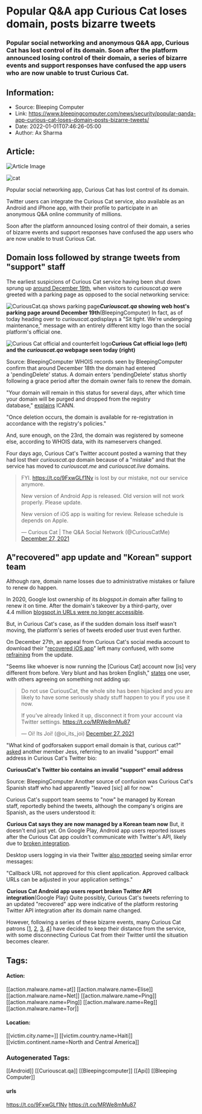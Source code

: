 # Popular Q&A app Curious Cat loses domain, posts bizarre tweets
### Popular social networking and anonymous Q&A app, Curious Cat has lost control of its domain. Soon after the platform announced losing control of their domain, a series of bizarre events and support responses have confused the app users who are now unable to trust Curious Cat.

## Information:
+ Source: Bleeping Computer
+ Link: https://www.bleepingcomputer.com/news/security/popular-qanda-app-curious-cat-loses-domain-posts-bizarre-tweets/
+ Date: 2022-01-01T07:46:26-05:00
+ Author: Ax Sharma


## Article:
![Article Image](https://www.bleepstatic.com/content/hl-images/2021/08/05/angry-cat.jpg)

![cat](https://www.bleepstatic.com/content/hl-images/2021/08/05/angry-cat.jpg)


Popular social networking app, Curious Cat has lost control of its domain.


Twitter users can integrate the Curious Cat service, also available as an Android and iPhone app, with their profile to participate in an anonymous Q&A online community of millions.


Soon after the platform announced losing control of their domain, a series of bizarre events and support responses have confused the app users who are now unable to trust Curious Cat.


Domain loss followed by strange tweets from "support" staff
-----------------------------------------------------------


The earliest suspicions of Curious Cat service having been shut down sprung up [around December 19th](https://www.reddit.com/r/Twitter/comments/rjxbc3/curiouscatqa_shut_down/), when visitors to *curiouscat.qa* were greeted with a parking page as opposed to the social networking service:



![CuriousCat.qa shows parking page](https://www.bleepstatic.com/images/news/u/1164866/2022/January-2022/curious-cat-domain/parking-page.jpeg)***Curiouscat.qa* showing web host's parking page around December 19th**(BleepingComputer)
In fact, as of today heading over to *curiouscat.qa*displays a "Sit tight. We're undergoing maintenance," message with an entirely different kitty logo than the social platform's official one.



![Curious Cat official and counterfeit logo](https://www.bleepstatic.com/images/news/u/1164866/2022/January-2022/curious-cat-domain/different-logos-curiouscat.jpg)**Curious Cat official logo (left) and the *curiouscat.qa* webpage seen today (right)**  

Source: BleepingComputer
WHOIS records seen by BleepingComputer confirm that around December 18th the domain had entered a 'pendingDelete' status. A domain enters 'pendingDelete' status shortly following a grace period after the domain owner fails to renew the domain.


"Your domain will remain in this status for several days, after which time your domain will be purged and dropped from the registry database," [explains](https://www.icann.org/resources/pages/epp-status-codes-2014-06-16-en) ICANN.


"Once deletion occurs, the domain is available for re-registration in accordance with the registry's policies."


And, sure enough, on the 23rd, the domain was registered by someone else, according to WHOIS data, with its nameservers changed.


Four days ago, Curious Cat's Twitter account posted a warning that they had lost their *curiouscat.qa* domain because of a "mistake" and that the service has moved to *curiouscat.me* and *curiouscat.live* domains.



> 
> FYI. <https://t.co/9FxwGLf1Nv> is lost by our mistake, not our service anymore.  
> 
> New version of Android App is released. Old version will not work properly. Please update.  
> 
> New version of iOS app is waiting for review. Release schedule is depends on Apple.
> 
> 
> — Curious Cat | The Q&A Social Network (@CuriousCatMe) [December 27, 2021](https://twitter.com/CuriousCatMe/status/1475459370020655113?ref_src=twsrc%5Etfw)


A"recovered" app update and "Korean" support team
-------------------------------------------------


Although rare, domain name losses due to administrative mistakes or failure to renew do happen.


In 2020, Google lost ownership of its *blogspot.in* domain after failing to renew it on time. After the domain's takeover by a third-party, over 4.4 million [blogspot.in URLs were no longer accessible](https://www.bleepingcomputer.com/news/google/risky-blogspotin-domain-for-sale-after-google-fails-to-renew-it/).


But, in Curious Cat's case, as if the sudden domain loss itself wasn't moving, the platform's series of tweets eroded user trust even further.


On December 27th, an appeal from Curious Cat's social media account to download their "[recovered iOS app](https://twitter.com/CuriousCatMe/status/1475493444269543426)" left many confused, with some [refraining](https://twitter.com/CthonicVibe/status/1475633196414951424) from the update.


"Seems like whoever is now running the [Curious Cat] account now [is] very different from before. Very blunt and has broken English," [states](https://twitter.com/hstudios1/status/1475824108650647554) one user, with others agreeing on something not adding up:



> 
> Do not use CuriousCat, the whole site has been hijacked and you are likely to have some seriously shady stuff happen to you if you use it now.  
>   
> 
> If you’ve already linked it up, disconnect it from your account via Twitter settings. <https://t.co/MRWe8mMu87>
> 
> 
> — Oi! Its Joi! (@oi\_its\_joi) [December 27, 2021](https://twitter.com/oi_its_joi/status/1475428875559702531?ref_src=twsrc%5Etfw)


"What kind of godforsaken support email domain is that, curious cat?" [asked](https://twitter.com/magic_itself/status/1475236612095229954) another member Jess, referring to an invalid "support" email address in Curious Cat's Twitter bio:



![invalid support email](data:image/gif;base64,R0lGODlhAQABAAAAACH5BAEKAAEALAAAAAABAAEAAAICTAEAOw==)**CuriousCat's Twitter bio contains an invalid "support" email address**  

Source: BleepingComputer
Another source of confusion was Curious Cat's Spanish staff who had apparently "leaved [sic] all for now."


Curious Cat's support team seems to "now" be managed by Korean staff, reportedly behind the tweets, although the company's origins are Spanish, as the users understood it:



![Curious Cat's Korean support staff](data:image/gif;base64,R0lGODlhAQABAAAAACH5BAEKAAEALAAAAAABAAEAAAICTAEAOw==)**Curious Cat says they are now managed by a Korean team now**
But, it doesn't end just yet. On Google Play, Android app users reported issues after the Curious Cat app couldn't communicate with Twitter's API, likely due to [broken integration](https://developer.twitter.com/en/docs/apps/callback-urls).


Desktop users logging in via their Twitter [also reported](https://twitter.com/lcymblk/status/1475122335074168833) seeing similar error messages:


"Callback URL not approved for this client application. Approved callback URLs can be adjusted in your application settings."



![Curious Cat Android App callback URL errors](data:image/gif;base64,R0lGODlhAQABAAAAACH5BAEKAAEALAAAAAABAAEAAAICTAEAOw==)**Curious Cat Android app users report broken Twitter API integration**(Google Play)
Quite possibly, Curious Cat's tweets referring to an updated "recovered" app were indicative of the platform restoring Twitter API integration after its domain name changed.


However, following a series of these bizarre events, many Curious Cat patrons [[1](https://twitter.com/Sarubia_frost/status/1475642632516874240), [2](https://twitter.com/_Its_Just_Jack/status/1475926006183641092), [3](https://twitter.com/slxxpyangxl/status/1476203117821763590), [4](https://twitter.com/slxxpyangxl/status/1476197635673448448)] have decided to keep their distance from the service, with some disconnecting Curious Cat from their Twitter until the situation becomes clearer.





## Tags:

#### Action:
[[action.malware.name=at]] [[action.malware.name=Elise]] [[action.malware.name=Net]] [[action.malware.name=Ping]] [[action.malware.name=Ping]] [[action.malware.name=Reg]] [[action.malware.name=Tor]]

#### Location:
[[victim.city.name=]] [[victim.country.name=Haiti]] [[victim.continent.name=North and Central America]]

### Autogenerated Tags:
[[Android]] [[Curiouscat.qa]] [[Bleepingcomputer]] [[Api]] [[Bleeping Computer]]
#### urls
https://t.co/9FxwGLf1Nv https://t.co/MRWe8mMu87

